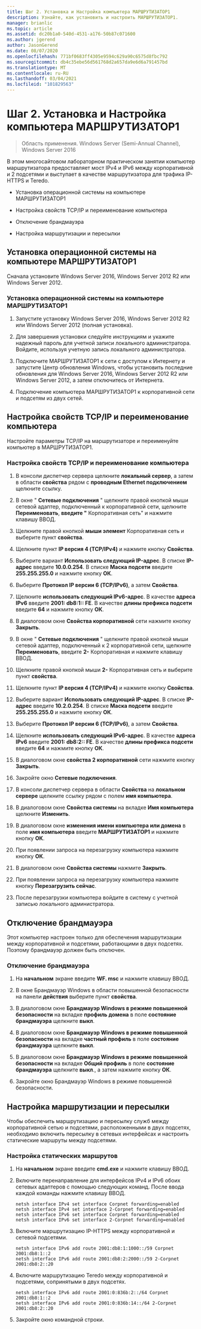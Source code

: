 ```yaml
---
title: Шаг 2. Установка и Настройка компьютера МАРШРУТИЗАТОР1
description: Узнайте, как установить и настроить МАРШРУТИЗАТОР1.
manager: brianlic
ms.topic: article
ms.assetid: dc20b1a0-540d-4531-a176-50b87c071600
ms.author: jgerend
author: JasonGerend
ms.date: 08/07/2020
ms.openlocfilehash: 771bf0683ff4305e9594c629a90c6575d8fbc792
ms.sourcegitcommit: db4c35ebe56d561768d2a657da9e6d6a791457bd
ms.translationtype: MT
ms.contentlocale: ru-RU
ms.lasthandoff: 03/04/2021
ms.locfileid: "101829563"
---
```

# <a name="step-2-install-and-configure-router1"></a>Шаг 2. Установка и Настройка компьютера МАРШРУТИЗАТОР1

>Область применения. Windows Server (Semi-Annual Channel), Windows Server 2016

В этом многосайтовом лабораторном практическом занятии компьютер маршрутизатора предоставляет мост IPv4 и IPv6 между корпоративной и 2 подсетями и выступает в качестве маршрутизатора для трафика IP-HTTPS и Teredo.

- Установка операционной системы на компьютере МАРШРУТИЗАТОР1

- Настройка свойств TCP/IP и переименование компьютера

- Отключение брандмауэра

- Настройка маршрутизации и пересылки

## <a name="install-the-operating-system-on-router1"></a>Установка операционной системы на компьютере МАРШРУТИЗАТОР1
Сначала установите Windows Server 2016, Windows Server 2012 R2 или Windows Server 2012.

### <a name="to-install-the-operating-system-on-router1"></a>Установка операционной системы на компьютере МАРШРУТИЗАТОР1

1.  Запустите установку Windows Server 2016, Windows Server 2012 R2 или Windows Server 2012 (полная установка).

2.  Для завершения установки следуйте инструкциям и укажите надежный пароль для учетной записи локального администратора. Войдите, используя учетную запись локального администратора.

3.  Подключите МАРШРУТИЗАТОР1 к сети с доступом к Интернету и запустите Центр обновления Windows, чтобы установить последние обновления для Windows Server 2016, Windows Server 2012 R2 или Windows Server 2012, а затем отключитесь от Интернета.

4.  Подключение компьютера МАРШРУТИЗАТОР1 к корпоративной сети и подсетям из двух сетей.

## <a name="configure-tcpip-properties-and-rename-the-computer"></a>Настройка свойств TCP/IP и переименование компьютера
Настройте параметры TCP/IP на маршрутизаторе и переименуйте компьютер в МАРШРУТИЗАТОР1.

### <a name="to-configure-tcpip-properties-and-rename-the-computer"></a>Настройка свойств TCP/IP и переименование компьютера

1.  В консоли диспетчер сервера щелкните **локальный сервер**, а затем в области **свойства** рядом с **проводным Ethernet подключением** щелкните ссылку.

2.  В окне " **Сетевые подключения** " щелкните правой кнопкой мыши сетевой адаптер, подключенный к корпоративной сети, щелкните **Переименовать**, **введите "** Корпоративная сеть" и нажмите клавишу ВВОД.

3.  Щелкните правой кнопкой **мыши элемент** Корпоративная сеть и выберите пункт **свойства**.

4.  Щелкните пункт **IP версия 4 (TCP/IPv4)** и нажмите кнопку **Свойства**.

5.  Выберите вариант **Использовать следующий IP-адрес**. В списке **IP-адрес** введите **10.0.0.254**. В списке **Маска подсети** введите **255.255.255.0** и нажмите кнопку **ОК**.

6.  Выберите **Протокол IP версии 6 (TCP/IPv6)**, а затем **Свойства**.

7.  Щелкните **использовать следующий IPv6-адрес**. В качестве **адреса IPv6** введите **2001: db8:1:: FE**. В качестве **длины префикса подсети** введите **64** и нажмите кнопку **ОК**.

8.  В диалоговом окне **Свойства корпоративной** сети нажмите кнопку **Закрыть**.

9. В окне " **Сетевые подключения** " щелкните правой кнопкой мыши сетевой адаптер, подключенный к 2 корпоративной сети, щелкните **Переименовать**, введите **2-** Корпоративная и нажмите клавишу ВВОД.

10. Щелкните правой кнопкой мыши **2-** Корпоративная сеть и выберите пункт **свойства**.

11. Щелкните пункт **IP версия 4 (TCP/IPv4)** и нажмите кнопку **Свойства**.

12. Выберите вариант **Использовать следующий IP-адрес**. В списке **IP-адрес** введите **10.2.0.254**. В списке **Маска подсети** введите **255.255.255.0** и нажмите кнопку **ОК**.

13. Выберите **Протокол IP версии 6 (TCP/IPv6)**, а затем **Свойства**.

14. Щелкните **использовать следующий IPv6-адрес**. В качестве **адреса IPv6** введите **2001: db8:2:: FE**. В качестве **длины префикса подсети** введите **64** и нажмите кнопку **ОК**.

15. В диалоговом окне **свойства 2 корпоративной** сети нажмите кнопку **Закрыть**.

16. Закройте окно **Сетевые подключения**.

17. В консоли диспетчер сервера в области **Свойства** на **локальном сервере** щелкните ссылку рядом с полем **имя компьютера**.

18. В диалоговом окне **Свойства системы** на вкладке **Имя компьютера** щелкните **Изменить**.

19. В диалоговом окне **изменения имени компьютера или домена** в поле **имя компьютера** введите **МАРШРУТИЗАТОР1** и нажмите кнопку **ОК**.

20. При появлении запроса на перезагрузку компьютера нажмите кнопку **ОК**.

21. В диалоговом окне **Свойства системы** нажмите **Закрыть**.

22. При появлении запроса на перезагрузку компьютера нажмите кнопку **Перезагрузить сейчас**.

23. После перезагрузки компьютера войдите в систему с учетной записью локального администратора.

## <a name="turn-off-the-firewall"></a>Отключение брандмауэра
Этот компьютер настроен только для обеспечения маршрутизации между корпоративной и подсетями, работающими в двух подсетях. Поэтому брандмауэр должен быть отключен.

### <a name="to-turn-off-the-firewall"></a>Отключение брандмауэра

1.  На **начальном** экране введите **WF. msc** и нажмите клавишу ВВОД.

2.  В окне Брандмауэр Windows в области повышенной безопасности на панели **действия** выберите пункт **свойства**.

3.  В диалоговом окне **Брандмауэр Windows в режиме повышенной безопасности** на вкладке **профиль домена** в поле **состояние брандмауэра** щелкните **выкл**.

4.  В диалоговом окне **Брандмауэр Windows в режиме повышенной безопасности** на вкладке **частный профиль** в поле **состояние брандмауэра** щелкните **выкл**.

5.  В диалоговом окне **Брандмауэр Windows в режиме повышенной безопасности** на вкладке **Общий профиль** в поле **состояние брандмауэра** щелкните **выкл**., а затем нажмите кнопку **ОК**.

6.  Закройте окно Брандмауэр Windows в режиме повышенной безопасности.

## <a name="configure-routing-and-forwarding"></a>Настройка маршрутизации и пересылки
Чтобы обеспечить маршрутизацию и пересылку служб между корпоративной сетью и подсетями, расположенными в двух подсетях, необходимо включить пересылку в сетевых интерфейсах и настроить статические маршруты между подсетями.

### <a name="to-configure-static-routes"></a>Настройка статических маршрутов

1.  На **начальном** экране введите **cmd.exe** и нажмите клавишу ВВОД.

2.  Включите перенаправление для интерфейсов IPv4 и IPv6 обоих сетевых адаптеров с помощью следующих команд. После ввода каждой команды нажмите клавишу ВВОД.

    ```
    netsh interface IPv4 set interface Corpnet forwarding=enabled
    netsh interface IPv4 set interface 2-Corpnet forwarding=enabled
    netsh interface IPv6 set interface Corpnet forwarding=enabled
    netsh interface IPv6 set interface 2-Corpnet forwarding=enabled
    ```

3.  Включите маршрутизацию IP-HTTPS между корпоративной и сетевой подсетями.

    ```
    netsh interface IPv6 add route 2001:db8:1:1000::/59 Corpnet 2001:db8:1::2
    netsh interface IPv6 add route 2001:db8:2:2000::/59 2-Corpnet 2001:db8:2::20
    ```

4.  Включите маршрутизацию Teredo между корпоративной и подсетями, сопринятыми в двух подсетях.

    ```
    netsh interface IPv6 add route 2001:0:836b:2::/64 Corpnet 2001:db8:1::2
    netsh interface IPv6 add route 2001:0:836b:14::/64 2-Corpnet 2001:db8:2::20
    ```

5.  Закройте окно командной строки.
